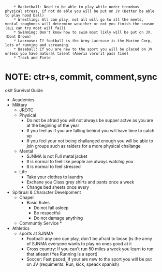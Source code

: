         * Basketball: Need to be able to play while under tremdous physical stress, if not do able you will be put on JV (Better be able to play hood ball)
        * Wrestling: All can play, not all will go to all the meets, mental toughness will determine weaither or not you finish the season (aLL can try most will fail)
        * Swimming: Don't know how to swim most likly will be put on JV, (Dont Drown)
        * Lacrouse: If football is the Army Lacrouse is the Marine Corp, lots of running and screaming.
        * Baseball: If you are new to the sport you will be placed on JV unless you have natural talent (Ameria varorit pass time)
        * Track and Field
# NOTE: ctr+s, commit, comment,sync
ok# Survival Guide
* Academics
* Military
    * JROTC
    * Physical
        * Do not be afraid you will not always be supper actve as you are at the begining of the year
        * If you feel as if you are falling behind you will have time to catch up
        * If you feel your not being challanged enough you will be able to join groups such as raiders for a more physical challange
    * Mental
        * SJNMA is not Full metal jacket
        * It is normal to feel like people are always watchig you
        * It is normal  to feel stressed
    * Life
        * Take your clothes to laundry
        * Exchane you Class grey shirts and pants once a week
        * Change bed sheets once every
* Spitirual & Character Develpoment
    * Chapel
        * Basic Rules
            * Do not fall asleep
            * Be respectful
            * Do not damage anything
    * Communtiy Service
        * 
* Athletics
    * sports at SJNMA
        * Football: any one can play, don't be afraid to loose (is the army of SJNMA everyone wants to play no ones good at it
        * Cross country: If you can't run 50 miles a week you learn to run that atleast (Yes Running is a sport)
        * Soccer: Fast paced, if your are new to the sport you will be put on JV (requiments: Run, kick, speack spanish)